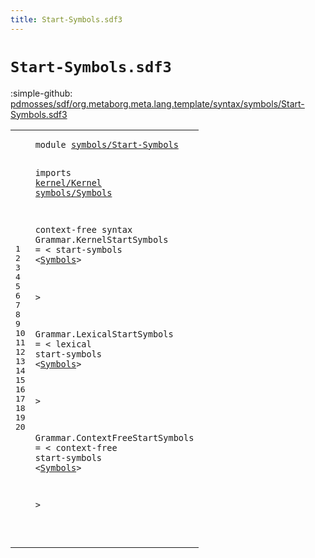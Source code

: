 ```yaml
---
title: Start-Symbols.sdf3
---
```


# `Start-Symbols.sdf3`

:simple-github: [pdmosses/sdf/org.metaborg.meta.lang.template/syntax/symbols/Start-Symbols.sdf3]

[pdmosses/sdf/org.metaborg.meta.lang.template/syntax/symbols/Start-Symbols.sdf3]: https://github.com/pdmosses/sdf/blob/master/org.metaborg.meta.lang.template/syntax/symbols/Start-Symbols.sdf3 "The source file on GitHub"

<div class="TemplateLang"><table class="highlighttable"><tbody><tr><td class="linenos"><div class="linenodiv"><pre><span></span>1
2
3
4
5
6
7
8
9
10
11
12
13
14
15
16
17
18
19
20
</pre></div></td>
<td class="code"><pre><code><span class="keyword">module</span> <a href="../../sdf2-core/Sdf2-Syntax.sdf3#symbols/Start-Symbols_224_245" id="symbols/Start-Symbols_7_28" title="Referenced at ../../sdf2-core/Sdf2-Syntax.sdf3 line 11">symbols/Start-Symbols</a>

<span class="keyword">imports</span> <a href="../../kernel/Kernel.sdf3#kernel/Kernel_7_20" id="kernel/Kernel_38_51" title="Defined at ../../kernel/Kernel.sdf3 line 1">kernel/Kernel</a>
<a href="../Symbols.sdf3#symbols/Symbols_7_22" id="symbols/Symbols_52_67" title="Defined at ../Symbols.sdf3 line 1">symbols/Symbols</a>

<span class="keyword">context-free syntax</span>
<span id="Grammar_89_96" title="Not referenced locally, nor via imports">Grammar</span>.<span class="cons_Constructor"><span id="KernelStartSymbols_97_115" title="Not referenced locally, nor via imports">KernelStartSymbols</span></span> = &lt;
  <span class="cons_String">start-symbols</span> &lt;<a href="../Symbols.sdf3#Symbols_103_110" id="Symbols_137_144" title="Defined at ../Symbols.sdf3 line 8">Symbols</a>&gt;

  &gt;

<span id="Grammar_152_159" title="Not referenced locally, nor via imports">Grammar</span>.<span class="cons_Constructor"><span id="LexicalStartSymbols_160_179" title="Not referenced locally, nor via imports">LexicalStartSymbols</span></span> = &lt;
  <span class="cons_String">lexical</span> <span class="cons_String">start-symbols</span> &lt;<a href="../Symbols.sdf3#Symbols_103_110" id="Symbols_209_216" title="Defined at ../Symbols.sdf3 line 8">Symbols</a>&gt;

  &gt;

<span id="Grammar_224_231" title="Not referenced locally, nor via imports">Grammar</span>.<span class="cons_Constructor"><span id="ContextFreeStartSymbols_232_255" title="Not referenced locally, nor via imports">ContextFreeStartSymbols</span></span> = &lt;
  <span class="cons_String">context-free</span> <span class="cons_String">start-symbols</span> &lt;<a href="../Symbols.sdf3#Symbols_103_110" id="Symbols_290_297" title="Defined at ../Symbols.sdf3 line 8">Symbols</a>&gt;

  &gt;

</code></pre></td></tr></tbody></table></div>